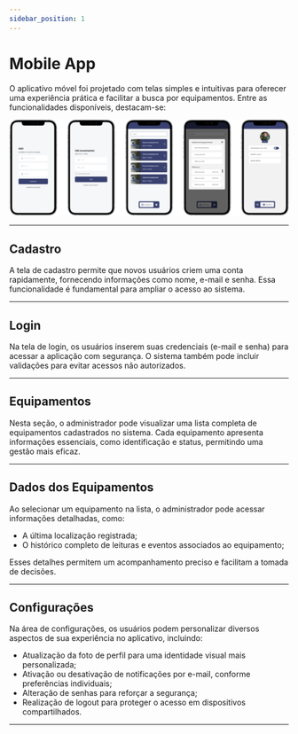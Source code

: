 ```yaml
---
sidebar_position: 1
---
```


# Mobile App

O aplicativo móvel foi projetado com telas simples e intuitivas para oferecer uma experiência prática e facilitar a busca por equipamentos. Entre as funcionalidades disponíveis, destacam-se:

![Telas da aplicação mobile](/img/mobile.png)

---

## Cadastro

A tela de cadastro permite que novos usuários criem uma conta rapidamente, fornecendo informações como nome, e-mail e senha. Essa funcionalidade é fundamental para ampliar o acesso ao sistema.

---

## Login

Na tela de login, os usuários inserem suas credenciais (e-mail e senha) para acessar a aplicação com segurança. O sistema também pode incluir validações para evitar acessos não autorizados.

---

## Equipamentos

Nesta seção, o administrador pode visualizar uma lista completa de equipamentos cadastrados no sistema. Cada equipamento apresenta informações essenciais, como identificação e status, permitindo uma gestão mais eficaz.

---

## Dados dos Equipamentos

Ao selecionar um equipamento na lista, o administrador pode acessar informações detalhadas, como:

- A última localização registrada;
- O histórico completo de leituras e eventos associados ao equipamento;

Esses detalhes permitem um acompanhamento preciso e facilitam a tomada de decisões.

---

## Configurações

Na área de configurações, os usuários podem personalizar diversos aspectos de sua experiência no aplicativo, incluindo:

- Atualização da foto de perfil para uma identidade visual mais personalizada;
- Ativação ou desativação de notificações por e-mail, conforme preferências individuais;
- Alteração de senhas para reforçar a segurança;
- Realização de logout para proteger o acesso em dispositivos compartilhados.

---